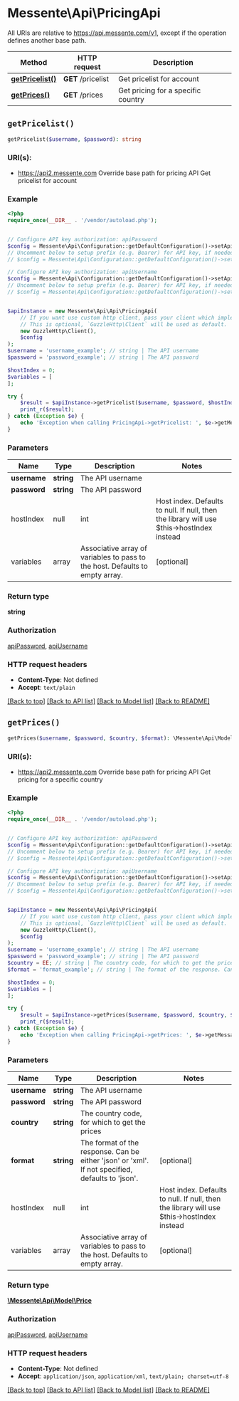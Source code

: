# Messente\Api\PricingApi

All URIs are relative to https://api.messente.com/v1, except if the operation defines another base path.

| Method | HTTP request | Description |
| ------------- | ------------- | ------------- |
| [**getPricelist()**](PricingApi.md#getPricelist) | **GET** /pricelist | Get pricelist for account |
| [**getPrices()**](PricingApi.md#getPrices) | **GET** /prices | Get pricing for a specific country |


## `getPricelist()`

```php
getPricelist($username, $password): string
```
### URI(s):
- https://api2.messente.com Override base path for pricing API
Get pricelist for account

### Example

```php
<?php
require_once(__DIR__ . '/vendor/autoload.php');


// Configure API key authorization: apiPassword
$config = Messente\Api\Configuration::getDefaultConfiguration()->setApiKey('password', 'YOUR_API_KEY');
// Uncomment below to setup prefix (e.g. Bearer) for API key, if needed
// $config = Messente\Api\Configuration::getDefaultConfiguration()->setApiKeyPrefix('password', 'Bearer');

// Configure API key authorization: apiUsername
$config = Messente\Api\Configuration::getDefaultConfiguration()->setApiKey('username', 'YOUR_API_KEY');
// Uncomment below to setup prefix (e.g. Bearer) for API key, if needed
// $config = Messente\Api\Configuration::getDefaultConfiguration()->setApiKeyPrefix('username', 'Bearer');


$apiInstance = new Messente\Api\Api\PricingApi(
    // If you want use custom http client, pass your client which implements `GuzzleHttp\ClientInterface`.
    // This is optional, `GuzzleHttp\Client` will be used as default.
    new GuzzleHttp\Client(),
    $config
);
$username = 'username_example'; // string | The API username
$password = 'password_example'; // string | The API password

$hostIndex = 0;
$variables = [
];

try {
    $result = $apiInstance->getPricelist($username, $password, $hostIndex, $variables);
    print_r($result);
} catch (Exception $e) {
    echo 'Exception when calling PricingApi->getPricelist: ', $e->getMessage(), PHP_EOL;
}
```

### Parameters

| Name | Type | Description  | Notes |
| ------------- | ------------- | ------------- | ------------- |
| **username** | **string**| The API username | |
| **password** | **string**| The API password | |
| hostIndex | null|int | Host index. Defaults to null. If null, then the library will use $this->hostIndex instead | [optional] |
| variables | array | Associative array of variables to pass to the host. Defaults to empty array. | [optional] |

### Return type

**string**

### Authorization

[apiPassword](../../README.md#apiPassword), [apiUsername](../../README.md#apiUsername)

### HTTP request headers

- **Content-Type**: Not defined
- **Accept**: `text/plain`

[[Back to top]](#) [[Back to API list]](../../README.md#endpoints)
[[Back to Model list]](../../README.md#models)
[[Back to README]](../../README.md)

## `getPrices()`

```php
getPrices($username, $password, $country, $format): \Messente\Api\Model\Price
```
### URI(s):
- https://api2.messente.com Override base path for pricing API
Get pricing for a specific country

### Example

```php
<?php
require_once(__DIR__ . '/vendor/autoload.php');


// Configure API key authorization: apiPassword
$config = Messente\Api\Configuration::getDefaultConfiguration()->setApiKey('password', 'YOUR_API_KEY');
// Uncomment below to setup prefix (e.g. Bearer) for API key, if needed
// $config = Messente\Api\Configuration::getDefaultConfiguration()->setApiKeyPrefix('password', 'Bearer');

// Configure API key authorization: apiUsername
$config = Messente\Api\Configuration::getDefaultConfiguration()->setApiKey('username', 'YOUR_API_KEY');
// Uncomment below to setup prefix (e.g. Bearer) for API key, if needed
// $config = Messente\Api\Configuration::getDefaultConfiguration()->setApiKeyPrefix('username', 'Bearer');


$apiInstance = new Messente\Api\Api\PricingApi(
    // If you want use custom http client, pass your client which implements `GuzzleHttp\ClientInterface`.
    // This is optional, `GuzzleHttp\Client` will be used as default.
    new GuzzleHttp\Client(),
    $config
);
$username = 'username_example'; // string | The API username
$password = 'password_example'; // string | The API password
$country = EE; // string | The country code, for which to get the prices
$format = 'format_example'; // string | The format of the response. Can be either 'json' or 'xml'. If not specified, defaults to 'json'.

$hostIndex = 0;
$variables = [
];

try {
    $result = $apiInstance->getPrices($username, $password, $country, $format, $hostIndex, $variables);
    print_r($result);
} catch (Exception $e) {
    echo 'Exception when calling PricingApi->getPrices: ', $e->getMessage(), PHP_EOL;
}
```

### Parameters

| Name | Type | Description  | Notes |
| ------------- | ------------- | ------------- | ------------- |
| **username** | **string**| The API username | |
| **password** | **string**| The API password | |
| **country** | **string**| The country code, for which to get the prices | |
| **format** | **string**| The format of the response. Can be either &#39;json&#39; or &#39;xml&#39;. If not specified, defaults to &#39;json&#39;. | [optional] |
| hostIndex | null|int | Host index. Defaults to null. If null, then the library will use $this->hostIndex instead | [optional] |
| variables | array | Associative array of variables to pass to the host. Defaults to empty array. | [optional] |

### Return type

[**\Messente\Api\Model\Price**](../Model/Price.md)

### Authorization

[apiPassword](../../README.md#apiPassword), [apiUsername](../../README.md#apiUsername)

### HTTP request headers

- **Content-Type**: Not defined
- **Accept**: `application/json`, `application/xml`, `text/plain; charset=utf-8`

[[Back to top]](#) [[Back to API list]](../../README.md#endpoints)
[[Back to Model list]](../../README.md#models)
[[Back to README]](../../README.md)
